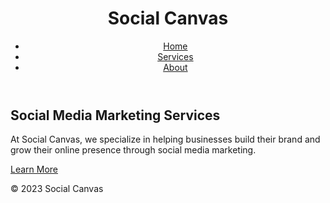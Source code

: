 <!DOCTYPE html>
<html>
  <head>
    <meta charset="UTF-8">
    <title>Social Canvas - Social Media Marketing</title>
    <link rel="stylesheet" href="styles.css">
  </head>
  <body>
    <header>
      <h1>Social Canvas</h1>
      <nav>
        <ul>
          <li><a href="index.html">Home</a></li>
          <li><a href="services.html">Services</a></li>
          <li><a href="about.html">About</a></li>
        </ul>
      </nav>
    </header>
    <main>
      <h2>Social Media Marketing Services</h2>
      <p>At Social Canvas, we specialize in helping businesses build their brand and grow their online presence through social media marketing.</p>
      <a href="services.html" class="cta-button">Learn More</a>
    </main>
    <footer>
      <p>&copy; 2023 Social Canvas</p>
    </footer>
  </body>
</html>

